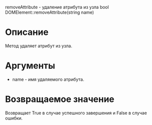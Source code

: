 removeAttribute - удаление атрибута из узла
    bool DOMElement::removeAttribute(string name)

Описание
========

Метод удаляет атрибут из узла.

Аргументы
=========

* name - имя удаляемого атрибута.

Возвращаемое значение
=====================

Возвращает True в случае успешного завершения и False в случае ошибки.
